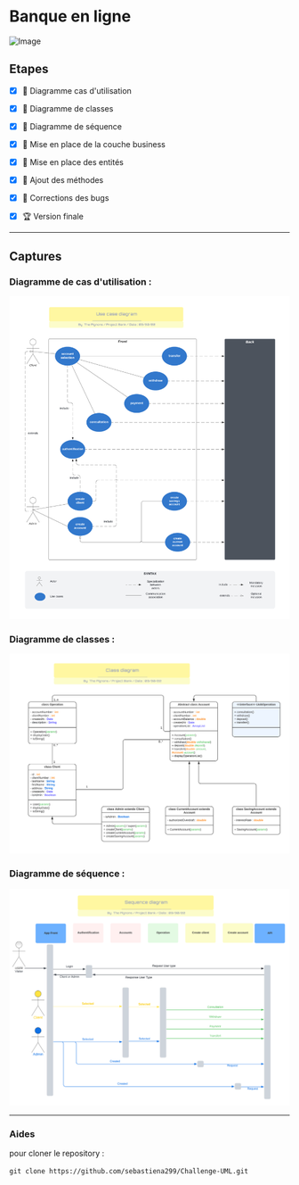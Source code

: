 # **Banque en ligne**

![Image](bank.png)

## **Etapes**

- [x] :triangular_ruler: Diagramme cas d'utilisation
- [x] :triangular_ruler: Diagramme de classes
- [x] :triangular_ruler: Diagramme de séquence
- [x] :closed_book: Mise en place de la couche business
- [x] :blue_book: Mise en place des entités
- [x] :green_book: Ajout des méthodes
- [x] :bug: Corrections des bugs
- [x] :trophy: Version finale


--- 

## **Captures**

### **Diagramme de cas d'utilisation** :
![UML de cas particulier](Diag_Use_Cases.png)
### **Diagramme de classes** :
![UML de classe](Diag_Class.png)
### **Diagramme de séquence** :
![UML de sequence](Diag_Sequence.png)

---

### **Aides**

pour cloner le repository :

`git clone https://github.com/sebastiena299/Challenge-UML.git`